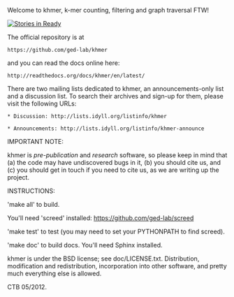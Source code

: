 Welcome to khmer, k-mer counting, filtering and graph traversal FTW!

[![Stories in Ready](http://badge.waffle.io/ged-lab/khmer.png)](http://waffle.io/ged-lab/khmer)  

The official repository is at

    https://github.com/ged-lab/khmer

and you can read the docs online here:

    http://readthedocs.org/docs/khmer/en/latest/
    
There are two mailing lists dedicated to khmer, an announcements-only list and
a discussion list. To search their archives and sign-up for them, please visit
the following URLs:
    
    * Discussion: http://lists.idyll.org/listinfo/khmer

    * Announcements: http://lists.idyll.org/listinfo/khmer-announce

IMPORTANT NOTE:

khmer is *pre-publication* and *research* software, so please keep in
mind that (a) the code may have undiscovered bugs in it, (b) you
should cite us, and (c) you should get in touch if you need to cite
us, as we are writing up the project.

INSTRUCTIONS:

'make all' to build.

You'll need 'screed' installed: https://github.com/ged-lab/screed

'make test' to test (you may need to set your PYTHONPATH to find screed).

'make doc' to build docs.  You'll need Sphinx installed.

khmer is under the BSD license; see doc/LICENSE.txt.  Distribution,
modification and redistribution, incorporation into other software,
and pretty much everything else is allowed.

CTB 05/2012.
